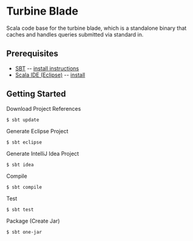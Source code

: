 Turbine Blade
=============

Scala code base for the turbine blade, which is a standalone binary that caches and handles queries submitted via standard in.

Prerequisites
------------

* [SBT](https://github.com/harrah/xsbt) -- [install instructions](https://github.com/harrah/xsbt/wiki/Getting-Started-Setup)
* [Scala IDE (Eclipse)](http://www.scala-ide.org/) -- [install](http://download.scala-ide.org/)

Getting Started
------------

Download Project References
	
	$ sbt update

Generate Eclipse Project

	$ sbt eclipse

Generate IntelliJ Idea Project

	$ sbt idea

Compile

	$ sbt compile
	
Test
	
	$ sbt test

Package (Create Jar)

	$ sbt one-jar